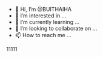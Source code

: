 - 👋 Hi, I’m @BUITHAIHA
- 👀 I’m interested in ...
- 🌱 I’m currently learning ...
- 💞️ I’m looking to collaborate on ...
- 📫 How to reach me ...

<!---
BUITHAIHA/BUITHAIHA is a ✨ special ✨ repository because its `README.md` (this file) appears on your GitHub profile.
You can click the Preview link to take a look at your changes.
--->
11111
